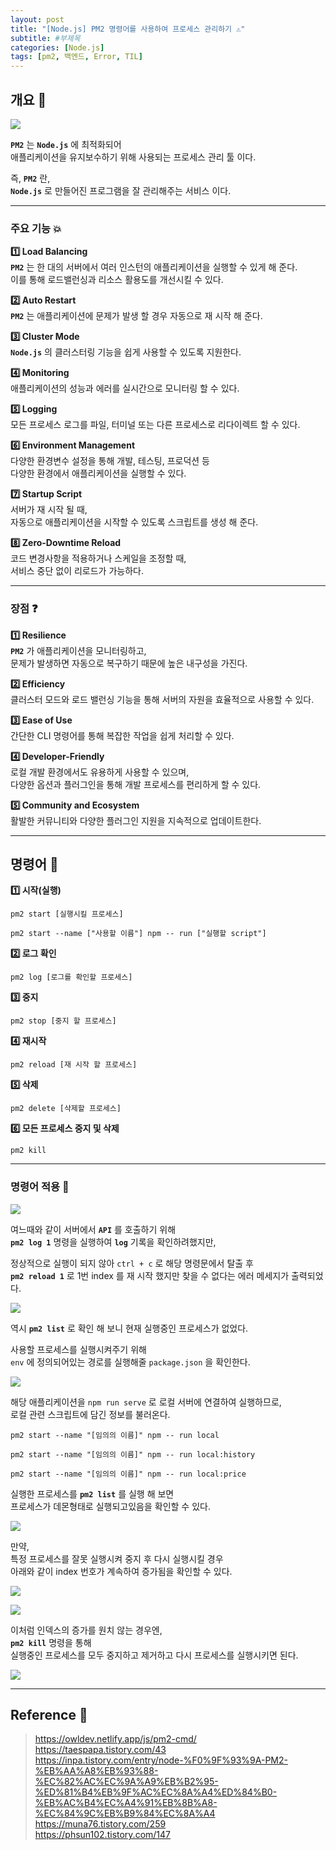 ```yaml
---
layout: post
title: "[Node.js] PM2 명령어를 사용하여 프로세스 관리하기 ⚠️"
subtitle: #부제목
categories: [Node.js]
tags: [pm2, 백엔드, Error, TIL]
---
```


## 개요 👋

![](https://img1.daumcdn.net/thumb/R1280x0/?scode=mtistory2&fname=https%3A%2F%2Fblog.kakaocdn.net%2Fdn%2FmC6xr%2Fbtsrr0FDkBP%2FlUjVr9u9Z2pZqWG8lgcUM1%2Fimg.webp)

**`PM2`** 는 **`Node.js`** 에 최적화되어<br>
애플리케이션을 유지보수하기 위해 사용되는 프로세스 관리 툴 이다.<br>

즉, **`PM2`** 란,<br>
**`Node.js`** 로 만들어진 프로그램을 잘 관리해주는 서비스 이다.

---

### 주요 기능 💥

**1️⃣ Load Balancing**<br>
**`PM2`** 는 한 대의 서버에서 여러 인스턴의 애플리케이션을 실행할 수 있게 해 준다.<bR>
이를 통해 로드밸런싱과 리소스 활용도를 개선시킬 수 있다.

**2️⃣ Auto Restart**<br>
**`PM2`** 는 애플리케이션에 문제가 발생 할 경우 자동으로 재 시작 해 준다.

**3️⃣ Cluster Mode**<br>
**`Node.js`** 의 클러스터링 기능을 쉽게 사용할 수 있도록 지원한다.

**4️⃣ Monitoring**<br>
애플리케이션의 성능과 에러를 실시간으로 모니터링 할 수 있다.

**5️⃣ Logging**<br>
모든 프로세스 로그를 파일, 터미널 또는 다른 프로세스로 리다이렉트 할 수 있다.

**6️⃣ Environment Management**<br>
다양한 환경변수 설정을 통해 개발, 테스팅, 프로덕션 등<br>
다양한 환경에서 애플리케이션을 실행할 수 있다.

**7️⃣ Startup Script**<br>
서버가 재 시작 될 때,<br>
자동으로 애플리케이션을 시작할 수 있도록 스크립트를 생성 해 준다.

**8️⃣ Zero-Downtime Reload**<br>
코드 변경사항을 적용하거나 스케일을 조정할 때,<br>
서비스 중단 없이 리로드가 가능하다.

---

### 장점 ❓

**1️⃣ Resilience**<br>
**`PM2`** 가 애플리케이션을 모니터링하고,<br>
문제가 발생하면 자동으로 복구하기 때문에 높은 내구성을 가진다.

**2️⃣ Efficiency**<br>
클러스터 모드와 로드 밸런싱 기능을 통해 서버의 자원을 효율적으로 사용할 수 있다.

**3️⃣ Ease of Use**<br>
간단한 CLI 명령어를 통해 복잡한 작업을 쉽게 처리할 수 있다.

**4️⃣ Developer-Friendly**<br>
로컬 개발 환경에서도 유용하게 사용할 수 있으며,<br>
다양한 옵션과 플러그인을 통해 개발 프로세스를 편리하게 할 수 있다.

**5️⃣ Community and Ecosystem**<br>
활발한 커뮤니티와 다양한 플러그인 지원을 지속적으로 업데이트한다.

---

## 명령어 🍑

**1️⃣ 시작(실행)**

```
pm2 start [실행시킬 프로세스]
```

```
pm2 start --name ["사용할 이름"] npm -- run ["실행할 script"]
```

**2️⃣ 로그 확인**

```
pm2 log [로그를 확인할 프로세스]
```

**3️⃣ 중지**

```
pm2 stop [중지 할 프로세스]
```

**4️⃣ 재시작**

```
pm2 reload [재 시작 할 프로세스]
```

**5️⃣ 삭제**

```
pm2 delete [삭제할 프로세스]
```

**6️⃣ 모든 프로세스 중지 및 삭제**

```
pm2 kill
```

---

### 명령어 적용 🚀

![](https://img1.daumcdn.net/thumb/R1280x0/?scode=mtistory2&fname=https%3A%2F%2Fblog.kakaocdn.net%2Fdn%2FLxlPc%2FbtstMeIoUK7%2F4dHwnLKkhaa2Jl2H8K8zk0%2Fimg.png)

여느때와 같이 서버에서 **`API`** 를 호출하기 위해<br>
**`pm2 log 1`** 명령을 실행하여 **`log`** 기록을 확인하려했지만,<br>

정상적으로 실행이 되지 않아 `ctrl + c` 로 해당 명령문에서 탈출 후<br>
**`pm2 reload 1`** 로 1번 index 를 재 시작 했지만 찾을 수 없다는 에러 메세지가 출력되었다.

![](https://img1.daumcdn.net/thumb/R1280x0/?scode=mtistory2&fname=https%3A%2F%2Fblog.kakaocdn.net%2Fdn%2FbH88xh%2FbtstxiMzH9Q%2FRnATwBk4ma5bhCH9mhmvtk%2Fimg.png)

역시 **`pm2 list`** 로 확인 해 보니 현재 실행중인 프로세스가 없었다.

사용할 프로세스를 실행시켜주기 위해<br>
`env` 에 정의되어있는 경로를 실행해줄 `package.json` 을 확인한다.

![](https://img1.daumcdn.net/thumb/R1280x0/?scode=mtistory2&fname=https%3A%2F%2Fblog.kakaocdn.net%2Fdn%2FAwAMe%2Fbtstznl4S4A%2FQPkMPAj5qfKa0PSERDzkOk%2Fimg.png)

해당 애플리케이션을 `npm run serve` 로 로컬 서버에 연결하여 실행하므로,<br>
로컬 관련 스크립트에 담긴 정보를 불러온다.

```
pm2 start --name "[임의의 이름]" npm -- run local
```

```
pm2 start --name "[임의의 이름]" npm -- run local:history
```

```
pm2 start --name "[임의의 이름]" npm -- run local:price
```

실행한 프로세스를 **`pm2 list`** 를 실행 해 보면<br>
프로세스가 데몬형태로 실행되고있음을 확인할 수 있다.

![](https://img1.daumcdn.net/thumb/R1280x0/?scode=mtistory2&fname=https%3A%2F%2Fblog.kakaocdn.net%2Fdn%2FlF90y%2FbtstMjiCNOq%2F2Gf5IIKkN7ayKjDLfmPvUk%2Fimg.png)

만약,<br>
특정 프로세스를 잘못 실행시켜 중지 후 다시 실행시킬 경우<br>
아래와 같이 index 번호가 계속하여 증가됨을 확인할 수 있다.

![](https://img1.daumcdn.net/thumb/R1280x0/?scode=mtistory2&fname=https%3A%2F%2Fblog.kakaocdn.net%2Fdn%2FcMwvTR%2FbtstxqjOOuR%2FHKX5lIF3wVjR6b3ivSElfk%2Fimg.png)

![](https://img1.daumcdn.net/thumb/R1280x0/?scode=mtistory2&fname=https%3A%2F%2Fblog.kakaocdn.net%2Fdn%2FcqbCcJ%2FbtstxN6KdVz%2FtPjr9hL0x1WgikrpkjDgQK%2Fimg.png)

이처럼 인덱스의 증가를 원치 않는 경우엔,<br>
**`pm2 kill`** 명령을 통해<br>
실행중인 프로세스를 모두 중지하고 제거하고 다시 프로세스를 실행시키면 된다.

![](https://img1.daumcdn.net/thumb/R1280x0/?scode=mtistory2&fname=https%3A%2F%2Fblog.kakaocdn.net%2Fdn%2FlF90y%2FbtstMjiCNOq%2F2Gf5IIKkN7ayKjDLfmPvUk%2Fimg.png)

---

## Reference 🌊

> <https://owldev.netlify.app/js/pm2-cmd/><br><https://taespapa.tistory.com/43><br><https://inpa.tistory.com/entry/node-%F0%9F%93%9A-PM2-%EB%AA%A8%EB%93%88-%EC%82%AC%EC%9A%A9%EB%B2%95-%ED%81%B4%EB%9F%AC%EC%8A%A4%ED%84%B0-%EB%AC%B4%EC%A4%91%EB%8B%A8-%EC%84%9C%EB%B9%84%EC%8A%A4><br><https://muna76.tistory.com/259><br><https://phsun102.tistory.com/147>

